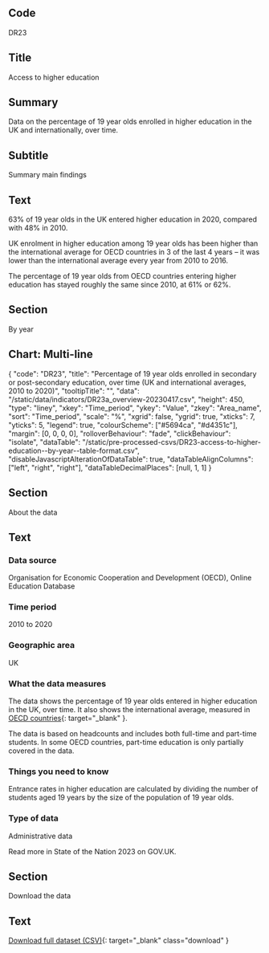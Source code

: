 ## Code
DR23

## Title
Access to higher education

## Summary
Data on the percentage of 19 year olds enrolled in higher education in the UK and internationally, over time.

## Subtitle
Summary main findings

## Text
63% of 19 year olds in the UK entered higher education in 2020, compared with 48% in 2010. 

UK enrolment in higher education among 19 year olds has been higher than the international average for OECD
countries in 3 of the last 4 years – it was lower than the international average every year from 2010 to 2016.

The percentage of 19 year olds from OECD countries entering higher education has stayed roughly the same since 2010, at 61% or 62%.

## Section
By year

## Chart: Multi-line
{
    "code": "DR23",
    "title": "Percentage of 19 year olds enrolled in secondary or post-secondary education, over time (UK and international averages, 2010 to 2020)",
    "tooltipTitle": "",
    "data": "/static/data/indicators/DR23a_overview-20230417.csv",
    "height": 450,
    "type": "liney",
    "xkey": "Time_period",
    "ykey": "Value",
    "zkey": "Area_name",
    "sort": "Time_period",
    "scale": "%",
    "xgrid": false,
    "ygrid": true,
    "xticks": 7,
    "yticks": 5,
    "legend": true,
    "colourScheme": ["#5694ca", "#d4351c"],
    "margin": [0, 0, 0, 0],
    "rolloverBehaviour": "fade",
    "clickBehaviour": "isolate",
    "dataTable": "/static/pre-processed-csvs/DR23-access-to-higher-education--by-year--table-format.csv",
    "disableJavascriptAlterationOfDataTable": true,
    "dataTableAlignColumns": ["left", "right", "right"],
    "dataTableDecimalPlaces": [null, 1, 1]
}

## Section
About the data

## Text
### Data source
Organisation for Economic Cooperation and Development (OECD), Online Education Database

### Time period
2010 to 2020

### Geographic area
UK

### What the data measures
The data shows the percentage of 19 year olds entered in higher education in the UK, over time.
It also shows the international average, measured in
[OECD countries](https://www.oecd.org/about/document/ratification-oecd-convention.htm){: target="_blank" }.

The data is based on headcounts and includes both full-time and part-time students.
In some OECD countries, part-time education is only partially covered in the data.

### Things you need to know
Entrance rates in higher education are calculated by dividing the number of students aged 19 years by the size of
the population of 19 year olds.

### Type of data
Administrative data

Read more in State of the Nation 2023 on GOV.UK.

## Section
Download the data

## Text
[Download full dataset (CSV)](/static/data/full-datasets/DR23-access-to-higher-education--full-dataset.csv){: target="_blank" class="download" }
